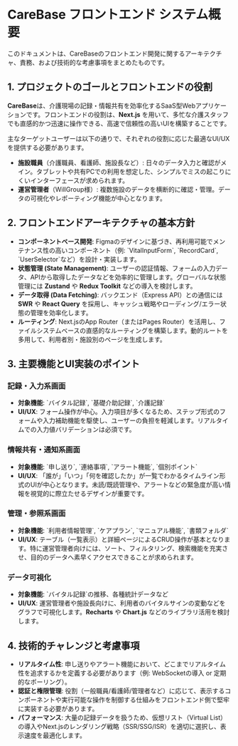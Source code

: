 # CareBase フロントエンド システム概要

このドキュメントは、CareBaseのフロントエンド開発に関するアーキテクチャ、責務、および技術的な考慮事項をまとめたものです。

## 1. プロジェクトのゴールとフロントエンドの役割

**CareBase**は、介護現場の記録・情報共有を効率化するSaaS型Webアプリケーションです。フロントエンドの役割は、**Next.js** を用いて、多忙な介護スタッフでも直感的かつ迅速に操作できる、高速で信頼性の高いUIを構築することです。

主なターゲットユーザーは以下の通りで、それぞれの役割に応じた最適なUI/UXを提供する必要があります。
* **施設職員**（介護職員、看護師、施設長など）: 日々のデータ入力と確認がメイン。タブレットや共有PCでの利用を想定した、シンプルでミスの起こりにくいインターフェースが求められます。
* **運営管理者**（WillGroup様）: 複数施設のデータを横断的に確認・管理。データの可視化やレポーティング機能が中心となります。

## 2. フロントエンドアーキテクチャの基本方針

* **コンポーネントベース開発**: Figmaのデザインに基づき、再利用可能でメンテナンス性の高いコンポーネント（例: \`VitalInputForm\`, \`RecordCard\`, \`UserSelector\`など）を設計・実装します。
* **状態管理 (State Management)**: ユーザーの認証情報、フォームの入力データ、APIから取得したデータなどを効率的に管理します。グローバルな状態管理には **Zustand** や **Redux Toolkit** などの導入を検討します。
* **データ取得 (Data Fetching)**: バックエンド（Express API）との通信には **SWR** や **React Query** を採用し、キャッシュ戦略やローディング/エラー状態の管理を効率化します。
* **ルーティング**: Next.jsのApp Router（またはPages Router）を活用し、ファイルシステムベースの直感的なルーティングを構築します。動的ルートを多用して、利用者別・施設別のページを生成します。

## 3. 主要機能とUI実装のポイント

### **記録・入力系画面**
* **対象機能**: \`バイタル記録\`, \`基礎介助記録\`, \`介護記録\`
* **UI/UX**: フォーム操作が中心。入力項目が多くなるため、ステップ形式のフォームや入力補助機能を駆使し、ユーザーの負担を軽減します。リアルタイムでの入力値バリデーションは必須です。

### **情報共有・通知系画面**
* **対象機能**: \`申し送り\`, \`連絡事項\`, \`アラート機能\`, \`個別ポイント\`
* **UI/UX**: 「誰が」「いつ」「何を確認したか」が一覧でわかるタイムライン形式のUIが中心となります。未読/既読管理や、アラートなどの緊急度が高い情報を視覚的に際立たせるデザインが重要です。

### **管理・参照系画面**
* **対象機能**: \`利用者情報管理\`, \`ケアプラン\`, \`マニュアル機能\`, \`書類フォルダ\`
* **UI/UX**: テーブル（一覧表示）と詳細ページによるCRUD操作が基本となります。特に運営管理者向けには、ソート、フィルタリング、検索機能を充実させ、目的のデータへ素早くアクセスできることが求められます。

### **データ可視化**
* **対象機能**: \`バイタル記録\`の推移、各種統計データなど
* **UI/UX**: 運営管理者や施設長向けに、利用者のバイタルサインの変動などをグラフで可視化します。**Recharts** や **Chart.js** などのライブラリ活用を検討します。

## 4. 技術的チャレンジと考慮事項

* **リアルタイム性**: 申し送りやアラート機能において、どこまでリアルタイム性を追求するかを定義する必要があります（例: WebSocketの導入 or 定期的なポーリング）。
* **認証と権限管理**: 役割（一般職員/看護師/管理者など）に応じて、表示するコンポーネントや実行可能な操作を制御する仕組みをフロントエンド側で堅牢に実装する必要があります。
* **パフォーマンス**: 大量の記録データを扱うため、仮想リスト（Virtual List）の導入やNext.jsのレンダリング戦略（SSR/SSG/ISR）を適切に選択し、表示速度を最適化します。
